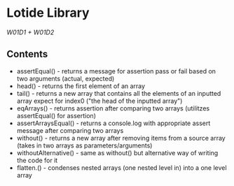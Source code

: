 # Lotide Library
*W01D1 + W01D2*

## Contents
* assertEqual() - returns a message for assertion pass or fail based on two arguments (actual, expected)
* head() - returns the first element of an array
* tail() - returns a new array that contains all the elements of an inputted array expect for index0 ("the head of the inputted array")
* eqArrays() - returns assertion after comparing two arrays (utilitzes assertEqual() for assertion)
* assertArraysEqual() - returns a console.log with appropriate assert message after comparing two arrays 
* without() - returns a new array after removing items from a source array (takes in two arrays as parameters/arguments)
* withoutAlternative() - same as without() but alternative way of writing the code for it
* flatten.() - condenses nested arrays (one nested level in) into a one level array